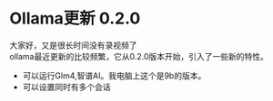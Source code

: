 # Ollama更新 0.2.0

大家好，又是很长时间没有录视频了  
ollama最近更新的比较频繁，它从0.2.0版本开始，引入了一些新的特性。 

- 可以运行Glm4,智谱AI。我电脑上这个是9b的版本。
- 可以设置同时有多个会话
